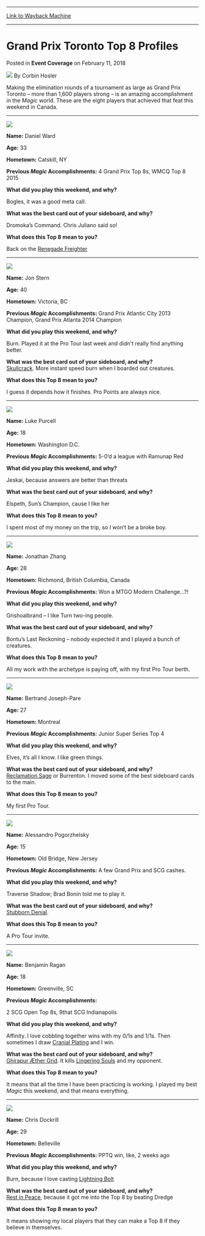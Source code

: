 
---
[Link to Wayback Machine](https://web.archive.org/web/20201024135626/https://magic.wizards.com/en/events/coverage/gptor18/gptor18-top-8-profiles-2018-02-11)

[_metadata_:author]:- "Corbin Hosler"
[_metadata_:description]:- "Making the elimination rounds of a tournament as large as Grand Prix Toronto – more than 1,600 players strong – is an amazing accomplishment in the Magic world. These are the eight players that achieved that feat this weekend in Canada.  Name: Daniel Ward Age: 33 Hometown: Catskill, NY"
[_metadata_:generator]:- "Drupal 7 (http://drupal.org)"
[_metadata_:node]:- "1256021"
[_metadata_:publish_date]:- "2018-02-11"
[_metadata_:source]:- "div-main-content"
[_metadata_:title]:- "Grand Prix Toronto Top 8 Profiles"
[_metadata_:wayback_capture_timestamp]:- "2020-10-24 13:56:26"
[_metadata_:wayback_raw_url]:- "https://web.archive.org/web/20201024135626id_/https://magic.wizards.com/en/events/coverage/gptor18/gptor18-top-8-profiles-2018-02-11"
[_metadata_:wayback_url]:- "https://magic.wizards.com/en/events/coverage/gptor18/gptor18-top-8-profiles-2018-02-11"
---


Grand Prix Toronto Top 8 Profiles
=================================



 Posted in **Event Coverage**
 on February 11, 2018 






![](https://media.magic.wizards.com/styles/auth_small/public/images/person/hosler.jpg)
By Corbin Hosler











Making the elimination rounds of a tournament as large as Grand Prix Toronto – more than 1,600 players strong – is an amazing accomplishment in the *Magic* world. These are the eight players that achieved that feat this weekend in Canada.




---


![](https://media.wizards.com/2018/events/gptor18/GP_TOR18_dan.jpg)


**Name:** Daniel Ward


**Age:** 33


**Hometown:** Catskill, NY


**Previous *Magic* Accomplishments:** 4 Grand Prix Top 8s, WMCQ Top 8 2015


**What did you play this weekend, and why?**  

Bogles, it was a good meta call.


**What was the best card out of your sideboard, and why?**  

Dromoka’s Command. Chris Juliano said so!


**What does this Top 8 mean to you?**  

Back on the [Renegade Freighter](http://gatherer.wizards.com/Pages/Card/Details.aspx?name=Renegade+Freighter)




---


![](https://media.wizards.com/2018/events/gptor18/GP_TOR18_Stern.jpg)


**Name:** Jon Stern


**Age:** 40


**Hometown:** Victoria, BC


**Previous *Magic* Accomplishments:** Grand Prix Atlantic City 2013 Champion, Grand Prix Atlanta 2014 Champion


**What did you play this weekend, and why?**  

Burn. Played it at the Pro Tour last week and didn't really find anything better.


**What was the best card out of your sideboard, and why?**  
[Skullcrack](http://gatherer.wizards.com/Pages/Card/Details.aspx?name=Skullcrack). More instant speed burn when I boarded out creatures.


**What does this Top 8 mean to you?**  

I guess it depends how it finishes. Pro Points are always nice.




---


![](https://media.wizards.com/2018/events/gptor18/GP_TOR18_Purcell.jpg)


**Name:** Luke Purcell


**Age:** 18


**Hometown:** Washington D.C.


**Previous *Magic* Accomplishments:** 5-0’d a league with Ramunap Red


**What did you play this weekend, and why?**  

Jeskai, because answers are better than threats


**What was the best card out of your sideboard, and why?**  

Elspeth, Sun’s Champion, cause I like her


**What does this Top 8 mean to you?**  

I spent most of my money on the trip, so I won’t be a broke boy.




---


![](https://media.wizards.com/2018/events/gptor18/GP_TOR18_Zhang.jpg)


**Name:** Jonathan Zhang


**Age:** 28


**Hometown:** Richmond, British Columbia, Canada


**Previous *Magic* Accomplishments:** Won a MTGO Modern Challenge…?!


**What did you play this weekend, and why?**  

Grishoalbrand – I like Turn two-ing people.


**What was the best card out of your sideboard, and why?**  

Bontu’s Last Reckoning – nobody expected it and I played a bunch of creatures.


**What does this Top 8 mean to you?**  

All my work with the archetype is paying off, with my first Pro Tour berth.




---


![](https://media.wizards.com/2018/events/gptor18/GP_TOR18_Bertrand.jpg)


**Name:** Bertrand Joseph-Pare


**Age:** 27


**Hometown:** Montreal


**Previous *Magic* Accomplishments:** Junior Super Series Top 4


**What did you play this weekend, and why?**  

Elves, it’s all I know. I like green things.


**What was the best card out of your sideboard, and why?**  
[Reclamation Sage](http://gatherer.wizards.com/Pages/Card/Details.aspx?name=Reclamation+Sage) or Burrenton. I moved some of the best sideboard cards to the main.


**What does this Top 8 mean to you?**  

My first Pro Tour.




---


![](https://media.wizards.com/2018/events/gptor18/GP_TOR18_Pogorzhelsky.jpg)


**Name:** Alessandro Pogorzhelsky


**Age:** 15


**Hometown:** Old Bridge, New Jersey


**Previous *Magic* Accomplishments:** A few Grand Prix and SCG cashes.


**What did you play this weekend, and why?**  

Traverse Shadow; Brad Bonin told me to play it.


**What was the best card out of your sideboard, and why?**  
[Stubborn Denial](http://gatherer.wizards.com/Pages/Card/Details.aspx?name=Stubborn+Denial).


**What does this Top 8 mean to you?**  

A Pro Tour invite.




---


![](https://media.wizards.com/2018/events/gptor18/GP_TOR18_Ragan.jpg)


**Name:** Benjamin Ragan


**Age:** 18


**Hometown:** Greenville, SC


**Previous *Magic* Accomplishments:**  

2 SCG Open Top 8s, 9that SCG Indianapolis


**What did you play this weekend, and why?**  

Affinity. I love cobbling together wins with my 0/1s and 1/1s. Then sometimes I draw [Cranial Plating](http://gatherer.wizards.com/Pages/Card/Details.aspx?name=Cranial+Plating) and I win.


**What was the best card out of your sideboard, and why?**  
[Ghirapur Æther Grid](http://gatherer.wizards.com/Pages/Card/Details.aspx?name=Ghirapur+%C3%86ther+Grid). It kills [Lingering Souls](http://gatherer.wizards.com/Pages/Card/Details.aspx?name=Lingering+Souls) and my opponent.


**What does this Top 8 mean to you?**  

It means that all the time I have been practicing is working. I played my best *Magic* this weekend, and that means everything.




---


![](https://media.wizards.com/2018/events/gptor18/GP_TOR18_Dockrill.jpg)


**Name:** Chris Dockrill


**Age:** 29


**Hometown:** Belleville


**Previous *Magic* Accomplishments:** PPTQ win, like, 2 weeks ago


**What did you play this weekend, and why?**  

Burn, because I love casting [Lightning Bolt](http://gatherer.wizards.com/Pages/Card/Details.aspx?name=Lightning+Bolt)


**What was the best card out of your sideboard, and why?**  
[Rest in Peace](http://gatherer.wizards.com/Pages/Card/Details.aspx?name=Rest+in+Peace), because it got me into the Top 8 by beating Dredge


**What does this Top 8 mean to you?**  

It means showing my local players that they can make a Top 8 if they believe in themselves.







